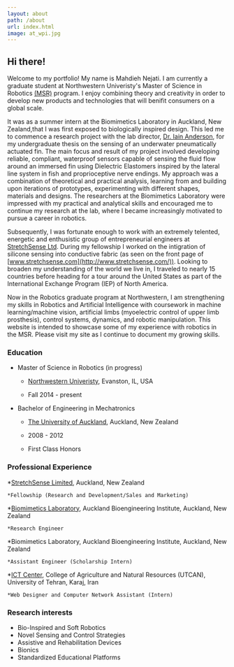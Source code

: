 ```yaml
---
layout: about
path: /about
url: index.html
image: at_wpi.jpg
---
```


## Hi there!

Welcome to my portfolio! My name is Mahdieh Nejati. I am currently a graduate student at Northwestern Univeristy's Master of Science in Robotics [(MSR)](http://robotics.northwestern.edu/) program. I enjoy combining theory and creativity in order to develop new products and technologies that will benifit consumers on a global scale. 

It was as a summer intern at the Biomimetics Laboratory in Auckland, New Zealand,that I was first exposed to biologically inspired design. This led me to commence a research project with the lab director, [Dr. Iain Anderson]("https://unidirectory.auckland.ac.nz/profile/iand002"), for my undergraduate thesis on the sensing of an underwater pneumatically actuated fin. The main focus and result of my project involved developing reliable, compliant, waterproof sensors capable of sensing the fluid flow around an immersed fin using Dielectric Elastomers inspired by the lateral line system in fish and proprioceptive nerve endings. My approach was a combination of theoretical and practical analysis, learning from and building upon iterations of prototypes, experimenting with different shapes, materials and designs. The researchers at the Biomimetics Laboratory were impressed with my practical and analytical skills and encouraged me to continue my research at the lab, where I became increasingly motivated to pursue a career in robotics. 

Subsequently, I was fortunate enough to work with an extremely telented, energetic and enthusistic group of entrepreneurial engineers at [StretchSense Ltd](http://www.stretchsense.com/). During my fellowship I worked on the intigration of silicone sensing into conductive fabric (as seen on the front page of [www.stretchsense.com](http://www.stretchsense.com/)). Looking to broaden my understanding of the world we live in, I traveled to nearly 15 countries before heading for a tour around the United States as part of the International Exchange Program (IEP) of North America.

Now in the Robotics graduate program at Northwestern, I am strengthening my skills in Robotics and Artificial Intelligence with coursework in machine learning/machine vision, artificial limbs (myoelectric control of upper limb prosthesis), control systems, dynamics, and robotic manipulation. This website is intended to showcase some of my experience with robotics in the MSR. Please visit my site as I continue to document my growing skills. 

### Education

* Master of Science in Robotics (in progress)
    
    * [Northwestern Univeristy](http://robotics.northwestern.edu/), Evanston, IL, USA
    
    * Fall 2014 - present

* Bachelor of Engineering in Mechatronics 

    * [The University of Auckland](http://www.mech.auckland.ac.nz/en/for/future-undergraduates/fu-study-options/behonsmechatronics.html), Auckland, New Zealand

    * 2008 - 2012

    * First Class Honors

### Professional Experience 

*[StretchSense Limited](http://www.stretchsense.com/ "StretchSense Ltd. Homepage"), Auckland, New Zealand

    *Fellowship (Research and Development/Sales and Marketing)

*[Biomimetics Laboratory](http://www.abi.auckland.ac.nz/en/about/our-research/biomimetics.html "ABI Biomimetics Lab Homepage"), Auckland Bioengineering Institute, Auckland, New Zealand

    *Research Engineer

*Biomimetics Laboratory, Auckland Bioengineering Institute, Auckland, New Zealand

    *Assistant Engineer (Scholarship Intern)

*[ICT Center](http://utcan.ut.ac.ir/en/index.aspx), College of Agriculture and Natural Resources (UTCAN), University of Tehran, Karaj, Iran

    *Web Designer and Computer Network Assistant (Intern)

### Research interests

* Bio-Inspired and Soft Robotics
* Novel Sensing and Control Strategies
* Assistive and Rehabilitation Devices 
* Bionics
* Standardized Educational Platforms
